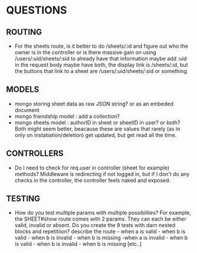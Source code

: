 QUESTIONS
=========

ROUTING
-------
- For the sheets route, is it better to do
  /sheets/:id and figure out who the owner is in the controller
  or is there massive gain on using
  /users/:uid/sheets/:sid to already have that information
  maybe add :uid in the request body
  maybe have both, the display link is /sheets/:id,
  but the buttons that link to a sheet are /users/:uid/sheets/:sid or something

MODELS
------
- mongo storing sheet data as raw JSON string? or as an embeded document
- mongo friendship model : add a collection?
- mongo sheets model : authorID in sheet or sheetID in user? or both?
  Both might seem better, beacause these are values that rarely (as in only on
  instatiation/deletion) get updated, but get read all the time.

CONTROLLERS
-----------
- Do I need to check for req.user in controller (sheet for example) methods?
  Middleware is redirecting if not logged in, but if I don't do any checks in
  the controller, the controller feels naked and exposed.

TESTING
-------
- How do you test multiple params with multiple possiblities? For example, the
  SHEET#show route comes with 2 params. They can each be either valid, invalid
  or absent. Do you create the 9 tests with darn nested blocks and repetitiion?
    describe the route
      - when a is valid
        - when b is valid
        - when b is invalid
        - when b is missing
      -when a is invalid
        - when b is valid
        - when b is invalid
        - when b is missing
        [etc..]
